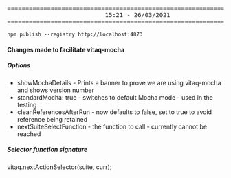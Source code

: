 <pre>================================================================================
                           15:21 - 26/03/2021
================================================================================</pre>

`npm publish --registry http://localhost:4873`

#### Changes made to facilitate vitaq-mocha

##### Options

- showMochaDetails - Prints a banner to prove we are using vitaq-mocha and shows version number
- standardMocha: true - switches to default Mocha mode - used in the testing
- cleanReferencesAfterRun - now defaults to false, set to true to avoid reference being retained
- nextSuiteSelectFunction - the function to call - currently cannot be reached

##### Selector function signature

vitaq.nextActionSelector(suite, curr);
